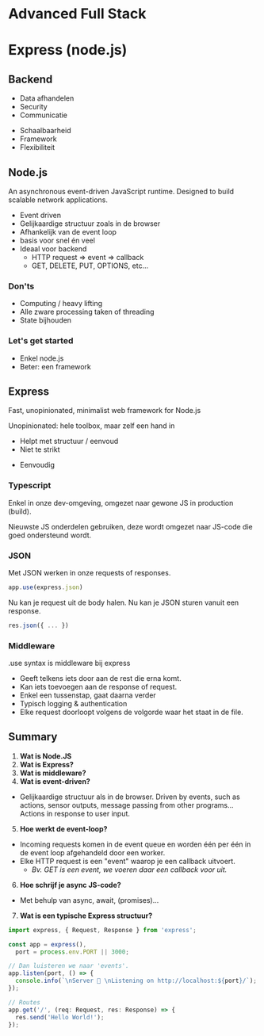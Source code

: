 # Advanced Full Stack
# Express (node.js)
## Backend
- Data afhandelen
- Security
- Communicatie
+ Schaalbaarheid
+ Framework
+ Flexibiliteit

## Node.js
An asynchronous event-driven JavaScript runtime.
Designed to build scalable network applications.

- Event driven
- Gelijkaardige structuur zoals in de browser
- Afhankelijk van de event loop
- basis voor snel én veel
- Ideaal voor backend
  - HTTP request => event => callback
  - GET, DELETE, PUT, OPTIONS, etc...

### Don'ts
- Computing / heavy lifting
- Alle zware processing taken of threading
- State bijhouden

### Let's get started
- Enkel node.js
- Beter: een framework

## Express
Fast, unopinionated, minimalist web framework for Node.js

Unopinionated: hele toolbox, maar zelf een hand in

- Helpt met structuur / eenvoud
- Niet te strikt

+ Eenvoudig

### Typescript
Enkel in onze dev-omgeving, omgezet naar gewone JS in production (build).

Nieuwste JS onderdelen gebruiken, deze wordt omgezet naar JS-code die goed ondersteund wordt.

### JSON
Met JSON werken in onze requests of responses.
```javascript
app.use(express.json)
```
Nu kan je request uit de body halen.
Nu kan je JSON sturen vanuit een response.
```javascript
res.json({ ... })
```

### Middleware
.use syntax is middleware bij express

- Geeft telkens iets door aan de rest die erna komt.
- Kan iets toevoegen aan de response of request.
- Enkel een tussenstap, gaat daarna verder
- Typisch logging & authentication
- Elke request doorloopt volgens de volgorde waar het staat in de file.

## Summary
1. **Wat is Node.JS**
2. **Wat is Express?**
3. **Wat is middleware?**
4. **Wat is event-driven?**
- Gelijkaardige structuur als in de browser. Driven by events, such as actions, sensor outputs, message passing from other programs... Actions in response to user input.
5. **Hoe werkt de event-loop?**
- Incoming requests komen in de event queue en worden één per één in de event loop afgehandeld door een worker.
- Elke HTTP request is een "event" waarop je een callback uitvoert.
  - *Bv. GET is een event, we voeren daar een callback voor uit.*
6. **Hoe schrijf je async JS-code?**
- Met behulp van async, await, (promises)...
7. **Wat is een typische Express structuur?**
```typescript
import express, { Request, Response } from 'express';

const app = express(),
  port = process.env.PORT || 3000;

// Dan luisteren we naar 'events'.
app.listen(port, () => {
  console.info(`\nServer 👾 \nListening on http://localhost:${port}/`);
});

// Routes
app.get('/', (req: Request, res: Response) => {
  res.send('Hello World!');
});
```
